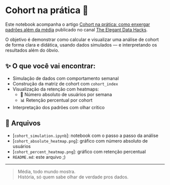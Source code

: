 # Cohort na prática 📆

Este notebook acompanha o artigo [Cohort na prática: como enxergar padrões além da média](https://medium.com/the-elegant-data-hacks/link-do-artigo) publicado no canal [The Elegant Data Hacks](https://medium.com/the-elegant-data-hacks).

O objetivo é demonstrar como calcular e visualizar uma análise de cohort de forma clara e didática, usando dados simulados — e interpretando os resultados além do óbvio.

## ✨ O que você vai encontrar:

- Simulação de dados com comportamento semanal
- Construção da matriz de cohort com `cohort_index`
- Visualização da retenção com heatmaps:
  - 🔢 Número absoluto de usuários por semana
  - 📊 Retenção percentual por cohort
- Interpretação dos padrões com olhar crítico

## 📁 Arquivos

- [`cohort_simulation.ipynb`]: notebook com o passo a passo da análise
- [`cohort_absolute_heatmap.png`]: gráfico com número absoluto de usuários
- [`cohort_percent_heatmap.png`]: gráfico com retenção percentual
- `README.md`: este arquivo ;)

---

> Média, todo mundo mostra.  
> História, só quem sabe olhar de verdade pros dados.
